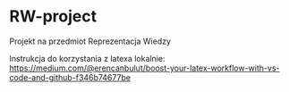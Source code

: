 # RW-project
Projekt na przedmiot Reprezentacja Wiedzy

Instrukcja do korzystania z latexa lokalnie: https://medium.com/@erencanbulut/boost-your-latex-workflow-with-vs-code-and-github-f346b74677be
